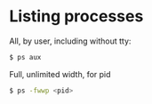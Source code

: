 # Listing processes

All, by user, including without tty:

```bash
$ ps aux
```

Full, unlimited width, for pid

```bash
$ ps -fwwp <pid>
```
